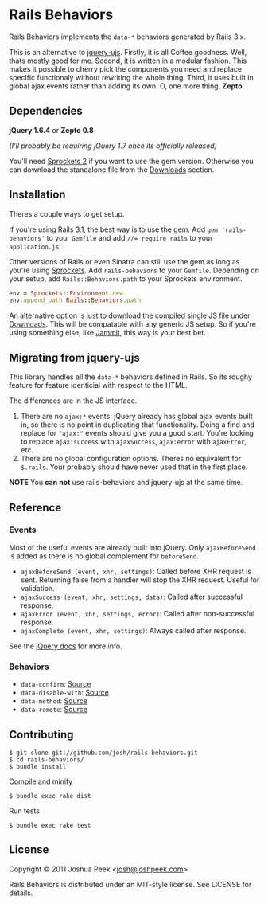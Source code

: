 # Rails Behaviors

Rails Behaviors implements the `data-*` behaviors generated by Rails 3.x.

This is an alternative to [jquery-ujs](https://github.com/rails/jquery-ujs). Firstly, it is all Coffee goodness. Well, thats mostly good for me. Second, it is written in a modular fashion. This makes it possible to cherry pick the components you need and replace specific functionaly without rewriting the whole thing. Third, it uses built in global ajax events rather than adding its own. O, one more thing, **Zepto**.


## Dependencies

**jQuery 1.6.4** or **Zepto 0.8**

*(I'll probably be requiring jQuery 1.7 once its officially released)*

You'll need [Sprockets 2](github.com/sstephenson/sprockets/) if you want to use the gem version. Otherwise you can download the standalone file from the [Downloads](https://github.com/sstephenson/sprockets/downloads) section.


## Installation

Theres a couple ways to get setup.

If you're using Rails 3.1, the best way is to use the gem. Add `gem 'rails-behaviors'` to your `Gemfile` and add `//= require rails` to your `application.js`.

Other versions of Rails or even Sinatra can still use the gem as long as you're using [Sprockets](https://github.com/sstephenson/sprockets/). Add `rails-behaviors` to your `Gemfile`. Depending on your setup, add `Rails::Behaviors.path` to your Sprockets environment.

``` ruby
env = Sprockets::Environment.new
env.append_path Rails::Behaviors.path
```

An alternative option is just to download the compiled single JS file under [Downloads](https://github.com/josh/rails-behaviors/downloads). This will be compatable with any generic JS setup. So if you're using something else, like [Jammit](http://documentcloud.github.com/jammit/), this way is your best bet.


## Migrating from jquery-ujs

This library handles all the `data-*` behaviors defined in Rails. So its roughy feature for feature identicial with respect to the HTML.

The differences are in the JS interface.

1. There are no `ajax:*` events. jQuery already has global ajax events built in, so there is no point in duplicating that functionality. Doing a find and replace for `"ajax:"` events should give you a good start. You're looking to replace `ajax:success` with `ajaxSuccess`, `ajax:error` with `ajaxError`, etc.
2. There are no global configuration options. Theres no equivalent for `$.rails`. Your probably should have never used that in the first place.

**NOTE** You **can not** use rails-behaviors and jquery-ujs at the same time.


## Reference

### Events

Most of the useful events are already built into jQuery. Only `ajaxBeforeSend` is added as there is no global complement for `beforeSend`.

* `ajaxBeforeSend (event, xhr, settings)`: Called before XHR request is sent. Returning false from a handler will stop the XHR request. Useful for validation.
* `ajaxSuccess (event, xhr, settings, data)`: Called after successful response.
* `ajaxError (event, xhr, settings, error)`: Called after non-successful response.
* `ajaxComplete (event, xhr, settings)`: Always called after response.

See the [jQuery docs](http://docs.jquery.com/Ajax_Events) for more info.

### Behaviors

* `data-confirm`: [Source](https://github.com/josh/rails-behaviors/blob/master/lib/rails/confirm.coffee)
* `data-disable-with`: [Source](https://github.com/josh/rails-behaviors/blob/master/lib/rails/disable.coffee)
* `data-method`: [Source](https://github.com/josh/rails-behaviors/blob/master/lib/rails/method.coffee)
* `data-remote`: [Source](https://github.com/josh/rails-behaviors/blob/master/lib/rails/remote.coffee)

## Contributing

    $ git clone git://github.com/josh/rails-behaviors.git
    $ cd rails-behaviors/
    $ bundle install

Compile and minify

    $ bundle exec rake dist

Run tests

    $ bundle exec rake test

## License

Copyright &copy; 2011 Joshua Peek <<josh@joshpeek.com>>

Rails Behaviors is distributed under an MIT-style license. See LICENSE for details.
